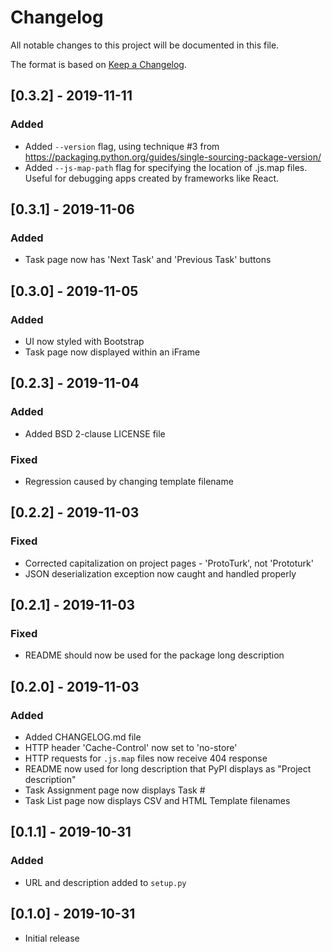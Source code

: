 # Changelog

All notable changes to this project will be documented in this file.

The format is based on [Keep a Changelog](https://keepachangelog.com/en/1.0.0/).

## [0.3.2] - 2019-11-11
### Added
- Added `--version` flag, using technique #3 from 
  https://packaging.python.org/guides/single-sourcing-package-version/
- Added `--js-map-path` flag for specifying the location of .js.map
  files.  Useful for debugging apps created by frameworks like React.

## [0.3.1] - 2019-11-06
### Added
- Task page now has 'Next Task' and 'Previous Task' buttons

## [0.3.0] - 2019-11-05
### Added
- UI now styled with Bootstrap
- Task page now displayed within an iFrame

## [0.2.3] - 2019-11-04
### Added
- Added BSD 2-clause LICENSE file
### Fixed
- Regression caused by changing template filename

## [0.2.2] - 2019-11-03
### Fixed
- Corrected capitalization on project pages - 'ProtoTurk', not 'Prototurk'
- JSON deserialization exception now caught and handled properly

## [0.2.1] - 2019-11-03
### Fixed
- README should now be used for the package long description

## [0.2.0] - 2019-11-03
### Added
- Added CHANGELOG.md file
- HTTP header 'Cache-Control' now set to 'no-store'
- HTTP requests for `.js.map` files now receive 404 response
- README now used for long description that PyPI displays as "Project description"
- Task Assignment page now displays Task #
- Task List page now displays CSV and HTML Template filenames

## [0.1.1] - 2019-10-31
### Added
- URL and description added to `setup.py` 

## [0.1.0] - 2019-10-31
- Initial release
